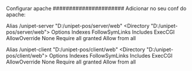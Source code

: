 Configurar apache
######################
Adicionar no seu conf do apache:

Alias /unipet-server "D:/unipet-pos/server/web"
<Directory "D:/unipet-pos/server/web">
  Options Indexes FollowSymLinks Includes ExecCGI
  AllowOverride None
  Require all granted
  Allow from all
</Directory>

Alias /unipet-client "D:/unipet-pos/client/web"
<Directory "D:/unipet-pos/client/web">
  Options Indexes FollowSymLinks Includes ExecCGI
  AllowOverride None
  Require all granted
  Allow from all
</Directory>